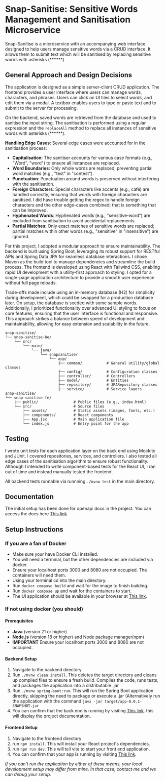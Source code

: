 # Snap-Sanitise: Sensitive Words Management and Sanitisation Microservice

Snap-Sanitise is a microservice with an accompanying web interface designed to help users manage sensitive words via a CRUD interface. It allows them to submit text which will be sanitised by replacing sensitive words with asterisks (******)

## General Approach and Design Decisions

The application is designed as a simple server-client CRUD application. The frontend provides a user interface where users can manage words, characters, and phrases. Users can click on UI tiles to select words, and edit them via a modal. A textbox enables users to type or paste text and to submit to the server for processing. 

On the backend, saved words are retrieved from the database and used to sanitise the input string. The sanitisation is performed using a regular expression and the `replaceAll` method to replace all instances of sensitive words with asterisks (******).

**Handling Edge Cases**: Several edge cases were accounted for in the sanitisation process:
   - **Capitalisation**: The sanitiser accounts for various case formats (e.g., "Word", "word") to ensure all instances are replaced.
   - **Word Boundaries**: Only whole words are replaced, preventing partial word matches (e.g., "test" in "contest").
   - **Punctuation**: Punctuation around words is preserved without interfering with the sanitisation.
   - **Foreign Characters**: Special characters like accents (e.g., café) are handled correctly, ensuring that words with foreign characters are sanitised. I did have trouble getting the regex to handle foreign characters and the other edge-cases combined; that is something that can be improved. 
   - **Hyphenated Words**: Hyphenated words (e.g., "sensitive-word") are excluded from sanitisation to avoid accidental replacements.
   - **Partial Matches**: Only exact matches of sensitive words are replaced; partial matches within other words (e.g., "sensitive" in "insensitive") are ignored.

For this project, I adopted a modular approach to ensure maintainability. The backend is built using Spring Boot, leveraging its robust support for RESTful APIs and Spring Data JPA for seamless database interactions. I chose Maven as the build tool to manage dependencies and streamline the build process. The frontend is developed using React with Tailwind CSS, enabling rapid UI development with a utility-first approach to styling. I opted for a single-page application architecture to provide a smooth user experience without full page reloads.

Trade-offs made include using an in-memory database (H2) for simplicity during development, which could be swapped for a production database later. On setup, the database is seeded with some sample words. Additionally, I prioritized functionality over advanced UI styling to focus on core features, ensuring that the user interface is functional and responsive. This approach strikes a balance between speed of development and maintainability, allowing for easy extension and scalability in the future.


```plaintext
snap-sanitise/
└── snap-sanitise-be/
    └── src/
        └── main/
            └── java/
                └── snapsanitise/
                    └── app/
                        ├── common/           # General utility/global classes
                        ├── config/           # Configuration classes
                        ├── controller/       # Controllers
                        ├── model/            # Entities
                        ├── repository/       # JPARepository classes
                        ├── service/          # Service layers
snap-sanitise/
└── snap-sanitise-fe/
    ├── public/                # Public files (e.g., index.html)
    └── src/                   # Source files
        ├── assets/            # Static assets (images, fonts, etc.)
        ├── components/        # React components
        ├── App.jsx            # Main application file
        └── index.js           # Entry point for the app
```

## Testing

I wrote unit tests for each application layer on the back end using Mockito and JUnit. I covered repositories, services, and controllers. I also tested all edge cases of the sanitisation algorithm to ensure robust functionality. Although I intended to write component-based tests for the React UI, I ran out of time and instead manually tested the frontend. 

All backend tests runnable via runnning `./mvnw test` in the main directory.

## Documentation
The initial setup has been done for openapi docs in the project. You can access the docs here [This link](http://localhost:8080/docs.html) 

## Setup Instructions

### If you are a fan of Docker
- Make sure your have Docker CLI installed.
- You will need a terminal, but the other dependencies are included via docker.
- Ensure your localhost ports 3000 and 8080 are not occupied. The containers will need them.
- Using your terminal cd into the main directory.
- Run `docker compose build` and wait for the image to finish building.
- Run `docker compose up` and wait for the containers to start.
- The UI application should be available in your browser at [This link](http://localhost:3000/).

### If not using docker (you should)

#### Prerequisites
- **Java** (version 21 or higher)
- **Node.js** (version 18 or higher) and Node package manager(npm)
- **IMPORTANT** Ensure your localhost ports 3000 and 8080 are not occupied.

#### Backend Setup
1. Navigate to the backend directory
2. Run `./mvnw clean install`. This deletes the target directory and cleans up compiled files to ensure a fresh build. Compiles the code, runs tests, and packages the application into a distributable .jar
3. Run `./mvnw spring-boot:run`. This will run the Spring Boot application directly, skipping the need to package or execute a .jar (Alternatively run the application with the command `java -jar target/app-0.0.1-SNAPSHOT.jar`
4. You can confirm that the back end is running by visiting [This link](http://localhost:8080/docs.html). this will display the project documentation.

#### Frontend Setup
1. Navigate to the frontend directory
2. run `npm install`. This will install your React project's dependencies.
3. run `npm run dev`. This will tell vite to start your front end application.
4. You can confirm that your app is running by visiting [This link](http://localhost:3000/).

*If you can't run the application by either of these means, your local development setup may differ from mine. In that case, contact me and we can debug your setup.*



